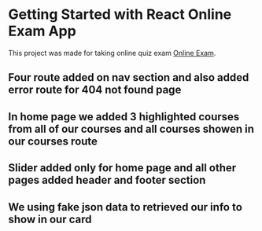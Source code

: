 # Getting Started with React Online Exam App

This project was made for taking online quiz exam [Online Exam](https://bd-exam-center.netlify.app/).

## Four route added on nav section and also added error route for 404 not found page
## In home page we added 3 highlighted courses from all of our courses and all courses showen in our courses route 
## Slider added only for home page and all other pages added header and footer section
## We using fake json data to retrieved our info to show in our card 

